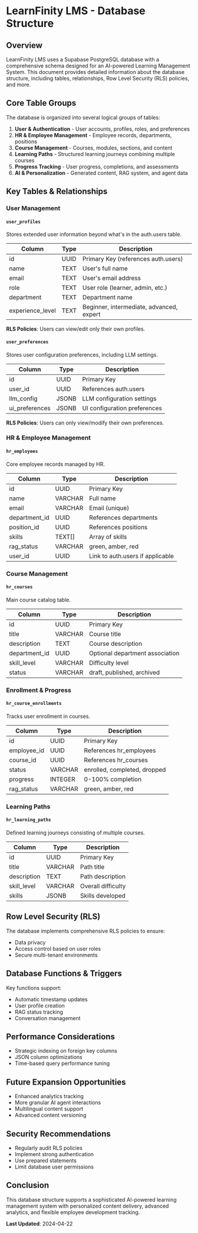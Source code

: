 
# LearnFinity LMS - Database Structure

## Overview

LearnFinity LMS uses a Supabase PostgreSQL database with a comprehensive schema designed for an AI-powered Learning Management System. This document provides detailed information about the database structure, including tables, relationships, Row Level Security (RLS) policies, and more.

## Core Table Groups

The database is organized into several logical groups of tables:

1. **User & Authentication** - User accounts, profiles, roles, and preferences
2. **HR & Employee Management** - Employee records, departments, positions
3. **Course Management** - Courses, modules, sections, and content
4. **Learning Paths** - Structured learning journeys combining multiple courses
5. **Progress Tracking** - User progress, completions, and assessments
6. **AI & Personalization** - Generated content, RAG system, and agent data

## Key Tables & Relationships

### User Management

#### `user_profiles`
Stores extended user information beyond what's in the auth.users table.

| Column | Type | Description |
|--------|------|-------------|
| id | UUID | Primary Key (references auth.users) |
| name | TEXT | User's full name |
| email | TEXT | User's email address |
| role | TEXT | User role (learner, admin, etc.) |
| department | TEXT | Department name |
| experience_level | TEXT | Beginner, intermediate, advanced, expert |

**RLS Policies**: Users can view/edit only their own profiles.

#### `user_preferences`
Stores user configuration preferences, including LLM settings.

| Column | Type | Description |
|--------|------|-------------|
| id | UUID | Primary Key |
| user_id | UUID | References auth.users |
| llm_config | JSONB | LLM configuration settings |
| ui_preferences | JSONB | UI configuration preferences |

**RLS Policies**: Users can only view/modify their own preferences.

### HR & Employee Management

#### `hr_employees`
Core employee records managed by HR.

| Column | Type | Description |
|--------|------|-------------|
| id | UUID | Primary Key |
| name | VARCHAR | Full name |
| email | VARCHAR | Email (unique) |
| department_id | UUID | References departments |
| position_id | UUID | References positions |
| skills | TEXT[] | Array of skills |
| rag_status | VARCHAR | green, amber, red |
| user_id | UUID | Link to auth.users if applicable |

### Course Management

#### `hr_courses`
Main course catalog table.

| Column | Type | Description |
|--------|------|-------------|
| id | UUID | Primary Key |
| title | VARCHAR | Course title |
| description | TEXT | Course description |
| department_id | UUID | Optional department association |
| skill_level | VARCHAR | Difficulty level |
| status | VARCHAR | draft, published, archived |

### Enrollment & Progress

#### `hr_course_enrollments`
Tracks user enrollment in courses.

| Column | Type | Description |
|--------|------|-------------|
| id | UUID | Primary Key |
| employee_id | UUID | References hr_employees |
| course_id | UUID | References hr_courses |
| status | VARCHAR | enrolled, completed, dropped |
| progress | INTEGER | 0-100% completion |
| rag_status | VARCHAR | green, amber, red |

### Learning Paths

#### `hr_learning_paths`
Defined learning journeys consisting of multiple courses.

| Column | Type | Description |
|--------|------|-------------|
| id | UUID | Primary Key |
| title | VARCHAR | Path title |
| description | TEXT | Path description |
| skill_level | VARCHAR | Overall difficulty |
| skills | JSONB | Skills developed |

## Row Level Security (RLS)

The database implements comprehensive RLS policies to ensure:
- Data privacy
- Access control based on user roles
- Secure multi-tenant environments

## Database Functions & Triggers

Key functions support:
- Automatic timestamp updates
- User profile creation
- RAG status tracking
- Conversation management

## Performance Considerations

- Strategic indexing on foreign key columns
- JSON column optimizations
- Time-based query performance tuning

## Future Expansion Opportunities

- Enhanced analytics tracking
- More granular AI agent interactions
- Multilingual content support
- Advanced content versioning

## Security Recommendations

- Regularly audit RLS policies
- Implement strong authentication
- Use prepared statements
- Limit database user permissions

## Conclusion

This database structure supports a sophisticated AI-powered learning management system with personalized content delivery, advanced analytics, and flexible employee development tracking.

**Last Updated**: 2024-04-22
